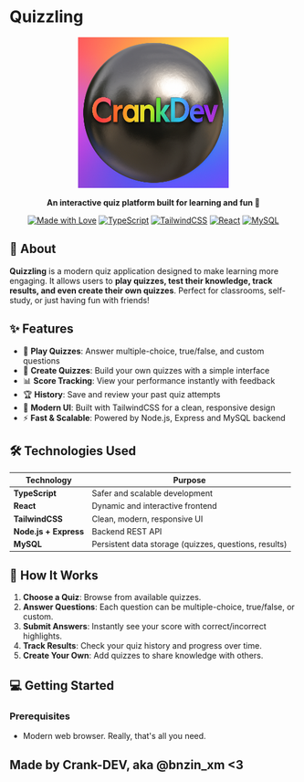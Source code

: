 # Quizzling

<div align="center">
  <img src="public/pfp.png" alt="Quizzling Logo" width="264" height="264">

  **An interactive quiz platform built for learning and fun 🎯**

  [![Made with Love](https://img.shields.io/badge/Made%20with-❤️-red.svg)](https://github.com/Crank-DEV)
  [![TypeScript](https://img.shields.io/badge/TypeScript-3178C6?style=flat&logo=typescript&logoColor=white)](https://www.typescriptlang.org/)
  [![TailwindCSS](https://img.shields.io/badge/Tailwind_CSS-38B2AC?style=flat&logo=tailwind-css&logoColor=white)](https://tailwindcss.com/)
  [![React](https://img.shields.io/badge/React-20232A?style=flat&logo=react&logoColor=61DAFB)](https://react.dev/)
  [![MySQL](https://img.shields.io/badge/MySQL-005C84?style=flat&logo=mysql&logoColor=white)](https://www.mysql.com/)
</div>

## 📖 About

**Quizzling** is a modern quiz application designed to make learning more engaging.
It allows users to **play quizzes, test their knowledge, track results, and even create their own quizzes**.
Perfect for classrooms, self-study, or just having fun with friends!

## ✨ Features

* 🎲 **Play Quizzes**: Answer multiple-choice, true/false, and custom questions
* 📝 **Create Quizzes**: Build your own quizzes with a simple interface
* 📊 **Score Tracking**: View your performance instantly with feedback
* 🏆 **History**: Save and review your past quiz attempts
* 🎨 **Modern UI**: Built with TailwindCSS for a clean, responsive design
* ⚡ **Fast & Scalable**: Powered by Node.js, Express and MySQL backend

## 🛠️ Technologies Used

| Technology | Purpose |
|------------|---------|
| **TypeScript** | Safer and scalable development |
| **React** | Dynamic and interactive frontend |
| **TailwindCSS** | Clean, modern, responsive UI |
| **Node.js + Express** | Backend REST API |
| **MySQL** | Persistent data storage (quizzes, questions, results) |

## 🚀 How It Works

1. **Choose a Quiz**: Browse from available quizzes.
2. **Answer Questions**: Each question can be multiple-choice, true/false, or custom.
3. **Submit Answers**: Instantly see your score with correct/incorrect highlights.
4. **Track Results**: Check your quiz history and progress over time.
5. **Create Your Own**: Add quizzes to share knowledge with others.

## 💻 Getting Started

### Prerequisites
- Modern web browser. Really, that's all you need.


## Made by Crank-DEV, aka @bnzin_xm <3